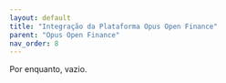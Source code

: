 ```yaml
---
layout: default
title: "Integração da Plataforma Opus Open Finance"
parent: "Opus Open Finance"
nav_order: 8
---
```


Por enquanto, vazio.
